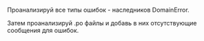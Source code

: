 Проанализируй все типы ошибок - наследников DomainError.

Затем проанализируй .po файлы и добавь в них отсутствующие сообщения для ошибок.